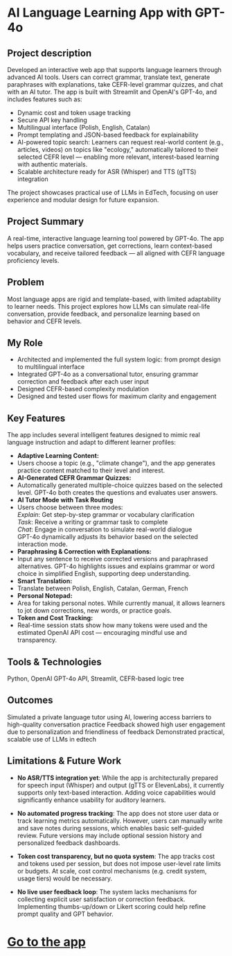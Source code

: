 # AI Language Learning App with GPT-4o 

## Project description 

Developed an interactive web app that supports language learners through advanced AI tools. Users can correct grammar, translate text, generate paraphrases with explanations, take CEFR-level grammar quizzes, and chat with an AI tutor.
The app is built with Streamlit and OpenAI's GPT-4o, and includes features such as:

- Dynamic cost and token usage tracking
- Secure API key handling
- Multilingual interface (Polish, English, Catalan)
- Prompt templating and JSON-based feedback for explainability
- AI-powered topic search: Learners can request real-world content (e.g., articles, videos) on topics like "ecology," automatically tailored to their selected CEFR level — enabling more relevant, interest-based learning with authentic materials.
- Scalable architecture ready for ASR (Whisper) and TTS (gTTS) integration

The project showcases practical use of LLMs in EdTech, focusing on user experience and modular design for future expansion.


## Project Summary
A real-time, interactive language learning tool powered by GPT-4o. The app helps users practice conversation, get corrections, learn context-based vocabulary, and receive tailored feedback — all aligned with CEFR language proficiency levels.

## Problem
Most language apps are rigid and template-based, with limited adaptability to learner needs. This project explores how LLMs can simulate real-life conversation, provide feedback, and personalize learning based on behavior and CEFR levels.

## My Role
- Architected and implemented the full system logic: from prompt design to multilingual interface
- Integrated GPT-4o as a conversational tutor, ensuring grammar correction and feedback after each user input
- Designed CEFR-based complexity modulation
- Designed and tested user flows for maximum clarity and engagement

## Key Features
The app includes several intelligent features designed to mimic real language instruction and adapt to different learner profiles:


- **Adaptive Learning Content:**
- Users choose a topic (e.g., "climate change"), and the app generates practice content matched to their level and interest.
- **AI-Generated CEFR Grammar Quizzes:** 
- Automatically generated multiple-choice quizzes based on the selected level.  GPT-4o both creates the questions and evaluates user answers.
- **AI Tutor Mode with Task Routing**
- Users choose between three modes:  
  *Explain*: Get step-by-step grammar or vocabulary clarification  
  *Task*: Receive a writing or grammar task to complete  
  *Chat*: Engage in conversation to simulate real-world dialogue  
GPT-4o dynamically adjusts its behavior based on the selected interaction mode.
- **Paraphrasing & Correction with Explanations:**
- Input any sentence to receive corrected versions and paraphrased alternatives. GPT-4o highlights issues and explains grammar or word choice in simplified English, supporting deep understanding.
- **Smart Translation:**
- Translate between Polish, English, Catalan, German, French
- **Personal Notepad:**
- Area for taking personal notes. While currently manual, it allows learners to jot down corrections, new words, or practice goals.
- **Token and Cost Tracking:**
- Real-time session stats show how many tokens were used and the estimated OpenAI API cost — encouraging mindful use and transparency.


## Tools & Technologies
Python, OpenAI GPT-4o API, Streamlit, CEFR-based logic tree

## Outcomes
Simulated a private language tutor using AI, lowering access barriers to high-quality conversation practice
Feedback showed high user engagement due to personalization and friendliness of feedback
Demonstrated practical, scalable use of LLMs in edtech

## Limitations & Future Work

- **No ASR/TTS integration yet**: While the app is architecturally prepared for speech input (Whisper) and output (gTTS or ElevenLabs), it currently supports only text-based interaction. Adding voice capabilities would significantly enhance usability for auditory learners.

- **No automated progress tracking**: The app does not store user data or track learning metrics automatically. However, users can manually write and save notes during sessions, which enables basic self-guided review. Future versions may include optional session history and personalized feedback dashboards.

- **Token cost transparency, but no quota system**: The app tracks cost and tokens used per session, but does not impose user-level rate limits or budgets. At scale, cost control mechanisms (e.g. credit system, usage tiers) would be necessary.

- **No live user feedback loop**: The system lacks mechanisms for collecting explicit user satisfaction or correction feedback. Implementing thumbs-up/down or Likert scoring could help refine prompt quality and GPT behavior.



# [Go to the app](https://language-assistant.streamlit.app/)



